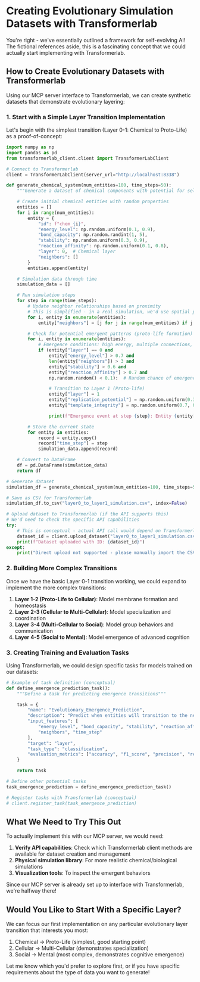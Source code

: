 # Creating Evolutionary Simulation Datasets with Transformerlab

You're right - we've essentially outlined a framework for self-evolving AI! The fictional references aside, this is a fascinating concept that we could actually start implementing with Transformerlab.

## How to Create Evolutionary Datasets with Transformerlab

Using our MCP server interface to Transformerlab, we can create synthetic datasets that demonstrate evolutionary layering:

### 1. Start with a Simple Layer Transition Implementation

Let's begin with the simplest transition (Layer 0-1: Chemical to Proto-Life) as a proof-of-concept:

```python
import numpy as np
import pandas as pd
from transformerlab_client.client import TransformerLabClient

# Connect to Transformerlab
client = TransformerLabClient(server_url="http://localhost:8338")

def generate_chemical_system(num_entities=100, time_steps=50):
    """Generate a dataset of chemical components with potential for self-organization"""

    # Create initial chemical entities with random properties
    entities = []
    for i in range(num_entities):
        entity = {
            "id": f"chem_{i}",
            "energy_level": np.random.uniform(0.1, 0.9),
            "bond_capacity": np.random.randint(1, 5),
            "stability": np.random.uniform(0.3, 0.9),
            "reaction_affinity": np.random.uniform(0.1, 0.8),
            "layer": 0,  # Chemical layer
            "neighbors": []
        }
        entities.append(entity)

    # Simulation data through time
    simulation_data = []

    # Run simulation steps
    for step in range(time_steps):
        # Update neighbor relationships based on proximity
        # This is simplified - in a real simulation, we'd use spatial positions
        for i, entity in enumerate(entities):
            entity["neighbors"] = [j for j in range(num_entities) if j != i][:np.random.randint(0, 5)]

        # Check for potential emergent patterns (proto-life formation)
        for i, entity in enumerate(entities):
            # Emergence conditions: high energy, multiple connections, good stability
            if (entity["layer"] == 0 and
                entity["energy_level"] > 0.7 and
                len(entity["neighbors"]) > 3 and
                entity["stability"] > 0.6 and
                entity["reaction_affinity"] > 0.7 and
                np.random.random() < 0.1):  # Random chance of emergence

                # Transition to Layer 1 (Proto-life)
                entity["layer"] = 1
                entity["replication_potential"] = np.random.uniform(0.3, 0.6)
                entity["template_integrity"] = np.random.uniform(0.7, 0.9)

                print(f"Emergence event at step {step}: Entity {entity['id']} transitioned to Layer 1")

        # Store the current state
        for entity in entities:
            record = entity.copy()
            record["time_step"] = step
            simulation_data.append(record)

    # Convert to DataFrame
    df = pd.DataFrame(simulation_data)
    return df

# Generate dataset
simulation_df = generate_chemical_system(num_entities=100, time_steps=50)

# Save as CSV for Transformerlab
simulation_df.to_csv("layer0_to_layer1_simulation.csv", index=False)

# Upload dataset to Transformerlab (if the API supports this)
# We'd need to check the specific API capabilities
try:
    # This is conceptual - actual API call would depend on Transformerlab client implementation
    dataset_id = client.upload_dataset("layer0_to_layer1_simulation.csv", name="Evolutionary_Layer0_to_Layer1")
    print(f"Dataset uploaded with ID: {dataset_id}")
except:
    print("Direct upload not supported - please manually import the CSV in Transformerlab")
```

### 2. Building More Complex Transitions

Once we have the basic Layer 0-1 transition working, we could expand to implement the more complex transitions:

1. **Layer 1-2 (Proto-Life to Cellular)**: Model membrane formation and homeostasis
2. **Layer 2-3 (Cellular to Multi-Cellular)**: Model specialization and coordination
3. **Layer 3-4 (Multi-Cellular to Social)**: Model group behaviors and communication
4. **Layer 4-5 (Social to Mental)**: Model emergence of advanced cognition

### 3. Creating Training and Evaluation Tasks

Using Transformerlab, we could design specific tasks for models trained on our datasets:

```python
# Example of task definition (conceptual)
def define_emergence_prediction_task():
    """Define a task for predicting emergence transitions"""

    task = {
        "name": "Evolutionary_Emergence_Prediction",
        "description": "Predict when entities will transition to the next evolutionary layer",
        "input_features": [
            "energy_level", "bond_capacity", "stability", "reaction_affinity",
            "neighbors", "time_step"
        ],
        "target": "layer",
        "task_type": "classification",
        "evaluation_metrics": ["accuracy", "f1_score", "precision", "recall"]
    }

    return task

# Define other potential tasks
task_emergence_prediction = define_emergence_prediction_task()

# Register tasks with Transformerlab (conceptual)
# client.register_task(task_emergence_prediction)
```

## What We Need to Try This Out

To actually implement this with our MCP server, we would need:

1. **Verify API capabilities**: Check which Transformerlab client methods are available for dataset creation and management
2. **Physical simulation library**: For more realistic chemical/biological simulations
3. **Visualization tools**: To inspect the emergent behaviors

Since our MCP server is already set up to interface with Transformerlab, we're halfway there!

## Would You Like to Start With a Specific Layer?

We can focus our first implementation on any particular evolutionary layer transition that interests you most:

1. Chemical → Proto-Life (simplest, good starting point)
2. Cellular → Multi-Cellular (demonstrates specialization)
3. Social → Mental (most complex, demonstrates cognitive emergence)

Let me know which you'd prefer to explore first, or if you have specific requirements about the type of data you want to generate!